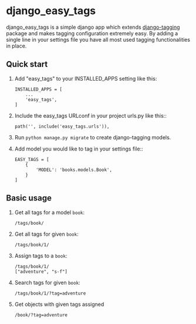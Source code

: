 
# django_easy_tags

django_easy_tags is a simple django app which extends [django-tagging](https://django-tagging.readthedocs.io/en/develop/) package and makes tagging configuration extremely easy. By adding a single line in your settings file you have all most used tagging functionalities in place.

## Quick start


1. Add "easy_tags" to your INSTALLED_APPS setting like this:
    ```
    INSTALLED_APPS = [
        ...
        'easy_tags',
    ]
    ```
0. Include the easy_tags URLconf in your project urls.py like this::
    ```
    path('', include('easy_tags.urls')),
    ```
0. Run `python manage.py migrate` to create django-tagging models.

0. Add model you would like to tag in your settings file::
    ```
    EASY_TAGS = [
        {
            'MODEL': 'books.models.Book',
        }
    ]
    ```

## Basic usage

1. Get all tags for a model `book`:
    ```
   /tags/book/
    ```
1. Get all tags for given `book`:
    ```
   /tags/book/1/
    ```
1. Assign tags to a `book`:
    ```
   /tags/book/1/
   ["adventure", "s-f"]
    ```
1. Search tags for given `book`:
    ```
   /tags/book/1/?tag=adventure
    ```
1. Get objects with given tags assigned
    ```
   /book/?tag=adventure
    ```
